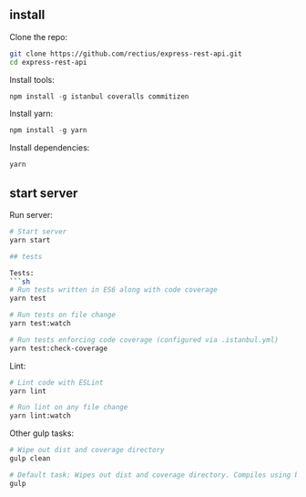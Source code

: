 
## install

Clone the repo:
```sh
git clone https://github.com/rectius/express-rest-api.git
cd express-rest-api
```

Install tools:
```js
npm install -g istanbul coveralls commitizen
```

Install yarn:
```js
npm install -g yarn
```

Install dependencies:
```sh
yarn
```

## start server

Run server:
```sh
# Start server
yarn start

## tests

Tests:
```sh
# Run tests written in ES6 along with code coverage
yarn test

# Run tests on file change
yarn test:watch

# Run tests enforcing code coverage (configured via .istanbul.yml)
yarn test:check-coverage
```

Lint:
```sh
# Lint code with ESLint
yarn lint

# Run lint on any file change
yarn lint:watch
```

Other gulp tasks:
```sh
# Wipe out dist and coverage directory
gulp clean

# Default task: Wipes out dist and coverage directory. Compiles using babel.
gulp
```

